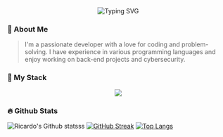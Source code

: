 <div align="center">
  <img src="https://readme-typing-svg.herokuapp.com?font=Fira+Code&size=27&center=true&vCenter=true&width=435&lines=Welcome+%F0%9F%A4%93;Working+and+Improving!" alt="Typing SVG" />
</div>

### 🚀 About Me

> I'm a passionate developer with a love for coding and problem-solving. I have experience in various programming languages and enjoy working on back-end projects and cybersecurity.

### 🔧 My Stack
<p align="center">
  <img src="https://skillicons.dev/icons?i=python,cs,java,php,js,ts,dotnet,nodejs,,docker,git,github,azure,gcp,windows&perline=8">
</p>

### 🔥 Github Stats
![Ricardo's Github statsss](https://github-readme-stats.vercel.app/api?username=ricardomiss&show_icons=true&theme=radical) [![GitHub Streak](https://streak-stats.demolab.com?user=ricardomiss&theme=tokyonight-duo&exclude_days=Sun)](https://git.io/streak-stats) [![Top Langs](https://github-readme-stats.vercel.app/api/top-langs/?username=ricardomiss&layout=compact&theme=vision-friendly-dark)](https://github.com/anuraghazra/github-readme-stats)
